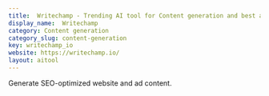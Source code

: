 ```yaml
---
title:  Writechamp - Trending AI tool for Content generation and best alternatives
display_name:  Writechamp
category: Content generation
category_slug: content-generation
key: writechamp_io
website: https://writechamp.io/
layout: aitool
---
```


Generate SEO-optimized website and ad content.

